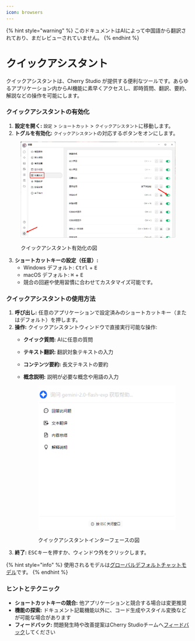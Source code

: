 ```yaml
---
icon: browsers
---
```


{% hint style="warning" %}
このドキュメントはAIによって中国語から翻訳されており、まだレビューされていません。
{% endhint %}

# クイックアシスタント

クイックアシスタントは、Cherry Studio が提供する便利なツールです。あらゆるアプリケーション内からAI機能に素早くアクセスし、即時質問、翻訳、要約、解説などの操作を可能にします。

### クイックアシスタントの有効化

1. **設定を開く:** `設定` > `ショートカット` > `クイックアシスタント`に移動します。
2. **トグルを有効化:** `クイックアシスタント`の対応するボタンをオンにします。

<figure><img src="../../.gitbook/assets/快捷助手-0.png" alt=""><figcaption><p>クイックアシスタント有効化の図</p></figcaption></figure>

3. **ショートカットキーの設定（任意）:**
   * Windows デフォルト: <kbd>Ctrl</kbd> + <kbd>E</kbd>
   * macOS デフォルト: <kbd>⌘</kbd> + <kbd>E</kbd>
   * 競合の回避や使用習慣に合わせてカスタマイズ可能です。

### クイックアシスタントの使用方法

1. **呼び出し:** 任意のアプリケーションで設定済みのショートカットキー（またはデフォルト）を押します。
2. **操作:** クイックアシスタントウィンドウで直接実行可能な操作:
   * **クイック質問:** AIに任意の質問
   * **テキスト翻訳:** 翻訳対象テキストの入力
   * **コンテンツ要約:** 長文テキストの要約
   *   **概念説明:** 説明が必要な概念や用語の入力

       <figure><img src="../../.gitbook/assets/快捷助手-1.png" alt=""><figcaption><p>クイックアシスタントインターフェースの図</p></figcaption></figure>
3. **終了:** <kbd>ESC</kbd>キーを押すか、ウィンドウ外をクリックします。

{% hint style="info" %}
使用されるモデルは[グローバルデフォルトチャットモデル](settings/default-models.md#mo-ren-zhu-shou-mo-xing)です。
{% endhint %}

### ヒントとテクニック

* **ショートカットキーの競合:** 他アプリケーションと競合する場合は変更推奨
* **機能の探索:** ドキュメント記載機能以外に、コード生成やスタイル変換などが可能な場合があります
* **フィードバック:** 問題発生時や改善提案はCherry Studioチームへ[フィードバック](../../../question-contact/suggestions.md)してください